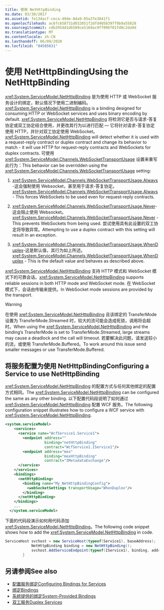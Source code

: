 ```yaml
---
title: 使用 NetHttpBinding
ms.date: 03/30/2017
ms.assetid: fe134acf-ceca-49de-84a9-05a37e3841f1
ms.openlocfilehash: ac6fc658731d032051f2dfd4058397f9b9a55828
ms.sourcegitcommit: cdb295dd1db589ce5169ac9ff096f01fd0c2da9d
ms.translationtype: MT
ms.contentlocale: zh-CN
ms.lasthandoff: 06/09/2020
ms.locfileid: "84585631"
---
```

# <a name="using-the-nethttpbinding"></a><span data-ttu-id="dbb62-102">使用 NetHttpBinding</span><span class="sxs-lookup"><span data-stu-id="dbb62-102">Using the NetHttpBinding</span></span>
<span data-ttu-id="dbb62-103"><xref:System.ServiceModel.NetHttpBinding> 是为使用 HTTP 或 WebSocket 服务设计的绑定，默认情况下使用二进制编码。</span><span class="sxs-lookup"><span data-stu-id="dbb62-103"><xref:System.ServiceModel.NetHttpBinding> is a binding designed for consuming HTTP or WebSocket services and uses binary encoding by default.</span></span> <span data-ttu-id="dbb62-104"><xref:System.ServiceModel.NetHttpBinding> 将检测它是否与请求-答复协定或双工协定结合使用，并更改其行为以进行匹配 ― 它将针对请求-答复协定使用 HTTP，并针对双工协定使用 WebSocket。</span><span class="sxs-lookup"><span data-stu-id="dbb62-104"><xref:System.ServiceModel.NetHttpBinding> will detect whether it is used with a request-reply contract or duplex contract and change its behavior to match - it will use HTTP for request-reply contracts and WebSockets for duplex contracts.</span></span> <span data-ttu-id="dbb62-105">可使用 <xref:System.ServiceModel.Channels.WebSocketTransportUsage> 设置来重写此行为：</span><span class="sxs-lookup"><span data-stu-id="dbb62-105">This behavior can be overridden using the <xref:System.ServiceModel.Channels.WebSocketTransportUsage> setting:</span></span>  
  
1. <span data-ttu-id="dbb62-106"><xref:System.ServiceModel.Channels.WebSocketTransportUsage.Always>-这会强制使用 Websocket，甚至用于请求-答复协定。</span><span class="sxs-lookup"><span data-stu-id="dbb62-106"><xref:System.ServiceModel.Channels.WebSocketTransportUsage.Always> - This forces WebSockets to be used even for request-reply contracts.</span></span>  
  
2. <span data-ttu-id="dbb62-107"><xref:System.ServiceModel.Channels.WebSocketTransportUsage.Never>-这会阻止使用 Websocket。</span><span class="sxs-lookup"><span data-stu-id="dbb62-107"><xref:System.ServiceModel.Channels.WebSocketTransportUsage.Never> - This prevents WebSockets from being used.</span></span> <span data-ttu-id="dbb62-108">尝试使用具有此设置的双工协定将导致异常。</span><span class="sxs-lookup"><span data-stu-id="dbb62-108">Attempting to use a duplex contract with this setting will result in an exception.</span></span>  
  
3. <span data-ttu-id="dbb62-109"><xref:System.ServiceModel.Channels.WebSocketTransportUsage.WhenDuplex>-这是默认值，其行为如上所述。</span><span class="sxs-lookup"><span data-stu-id="dbb62-109"><xref:System.ServiceModel.Channels.WebSocketTransportUsage.WhenDuplex> - This is the default value and behaves as described above.</span></span>  
  
 <span data-ttu-id="dbb62-110"><xref:System.ServiceModel.NetHttpBinding> 支持 HTTP 模式和 WebSocket 模式下的可靠会话。</span><span class="sxs-lookup"><span data-stu-id="dbb62-110"><xref:System.ServiceModel.NetHttpBinding> supports reliable sessions in both HTTP mode and WebSocket mode.</span></span> <span data-ttu-id="dbb62-111">在 WebSocket 模式下，会话由传输来提供。</span><span class="sxs-lookup"><span data-stu-id="dbb62-111">In WebSocket mode sessions are provided by the transport.</span></span>  
  
> [!WARNING]
> <span data-ttu-id="dbb62-112">在使用 <xref:System.ServiceModel.NetHttpBinding> 且该绑定的 TransferMode 设置为 TransferMode.Streamed 时，较大的流可能会造成死锁，调用将会超时。</span><span class="sxs-lookup"><span data-stu-id="dbb62-112">When using the <xref:System.ServiceModel.NetHttpBinding> and the binding’s TransferMode is set to TransferMode.Streamed, large streams may cause a deadlock and the call will timeout.</span></span> <span data-ttu-id="dbb62-113">若要解决此问题，请发送较小的流，或使用 TransferMode.Buffered。</span><span class="sxs-lookup"><span data-stu-id="dbb62-113">To work around this issue send smaller messages or use TransferMode.Buffered.</span></span>  
  
## <a name="configuring-a-service-to-use-nethttpbinding"></a><span data-ttu-id="dbb62-114">将服务配置为使用 NetHttpBinding</span><span class="sxs-lookup"><span data-stu-id="dbb62-114">Configuring a Service to use NetHttpBinding</span></span>  
 <span data-ttu-id="dbb62-115"><xref:System.ServiceModel.NetHttpBinding> 的配置方式与任何其他绑定的配置方式相同。</span><span class="sxs-lookup"><span data-stu-id="dbb62-115">The <xref:System.ServiceModel.NetHttpBinding> can be configured the same as any other binding.</span></span> <span data-ttu-id="dbb62-116">以下配置代码段说明了如何通过 <xref:System.ServiceModel.NetHttpBinding> 配置 WCF 服务。</span><span class="sxs-lookup"><span data-stu-id="dbb62-116">The following configuration snippet illustrates how to configure a WCF service with <xref:System.ServiceModel.NetHttpBinding>.</span></span>  
  
```xml  
<system.serviceModel>  
    <services>  
      <service name="WcfService1.Service1">  
        <endpoint address=""  
                  binding="netHttpBinding"  
                  contract="WcfService1.IService1"/>  
        <endpoint address="mex"  
                  binding="mexHttpBinding"  
                  contract="IMetadataExchange"/>  
      </service>  
    </services>  
    <bindings>  
      <netHttpBinding>  
        <binding name="My_NetHttpBindingConfig">  
          <webSocketSettings transportUsage="WhenDuplex"/>  
        </binding>  
      </netHttpBinding>  
    </bindings>  
    ...
  </system.serviceModel>  
```  
  
 <span data-ttu-id="dbb62-117">下面的代码段演示如何用代码添加 <xref:System.ServiceModel.NetHttpBinding>。</span><span class="sxs-lookup"><span data-stu-id="dbb62-117">The following code snippet shows how to add the <xref:System.ServiceModel.NetHttpBinding> in code.</span></span>  
  
```csharp  
ServiceHost svchost = new ServiceHost(typeof(Service1), baseAddress);  
            NetHttpBinding binding = new NetHttpBinding();  
            svchost.AddServiceEndpoint(typeof(IService1), binding, address);
        }  
```  
  
## <a name="see-also"></a><span data-ttu-id="dbb62-118">另请参阅</span><span class="sxs-lookup"><span data-stu-id="dbb62-118">See also</span></span>

- [<span data-ttu-id="dbb62-119">配置服务绑定</span><span class="sxs-lookup"><span data-stu-id="dbb62-119">Configuring Bindings for Services</span></span>](../configuring-bindings-for-wcf-services.md)
- [<span data-ttu-id="dbb62-120">绑定</span><span class="sxs-lookup"><span data-stu-id="dbb62-120">Bindings</span></span>](bindings.md)
- [<span data-ttu-id="dbb62-121">系统提供的绑定</span><span class="sxs-lookup"><span data-stu-id="dbb62-121">System-Provided Bindings</span></span>](../system-provided-bindings.md)
- [<span data-ttu-id="dbb62-122">双工服务</span><span class="sxs-lookup"><span data-stu-id="dbb62-122">Duplex Services</span></span>](duplex-services.md)
